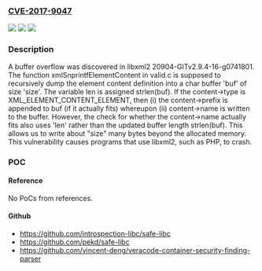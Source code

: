 ### [CVE-2017-9047](https://cve.mitre.org/cgi-bin/cvename.cgi?name=CVE-2017-9047)
![](https://img.shields.io/static/v1?label=Product&message=n%2Fa&color=blue)
![](https://img.shields.io/static/v1?label=Version&message=n%2Fa&color=blue)
![](https://img.shields.io/static/v1?label=Vulnerability&message=n%2Fa&color=brighgreen)

### Description

A buffer overflow was discovered in libxml2 20904-GITv2.9.4-16-g0741801. The function xmlSnprintfElementContent in valid.c is supposed to recursively dump the element content definition into a char buffer 'buf' of size 'size'. The variable len is assigned strlen(buf). If the content->type is XML_ELEMENT_CONTENT_ELEMENT, then (i) the content->prefix is appended to buf (if it actually fits) whereupon (ii) content->name is written to the buffer. However, the check for whether the content->name actually fits also uses 'len' rather than the updated buffer length strlen(buf). This allows us to write about "size" many bytes beyond the allocated memory. This vulnerability causes programs that use libxml2, such as PHP, to crash.

### POC

#### Reference
No PoCs from references.

#### Github
- https://github.com/introspection-libc/safe-libc
- https://github.com/pekd/safe-libc
- https://github.com/vincent-deng/veracode-container-security-finding-parser

